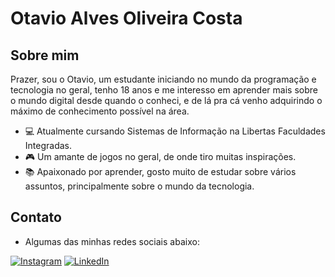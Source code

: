 # Otavio Alves Oliveira Costa

## Sobre mim

Prazer, sou o Otavio, um estudante iniciando no mundo da programação e tecnologia no geral, tenho 18 anos e me interesso em aprender mais sobre o mundo digital desde quando o conheci, e de lá pra cá venho adquirindo o máximo de conhecimento possível na área.

- 💻 Atualmente cursando Sistemas de Informação na Libertas Faculdades Integradas.
- 🎮 Um amante de jogos no geral, de onde tiro muitas inspirações.
- 📚 Apaixonado por aprender, gosto muito de estudar sobre vários assuntos, principalmente sobre o mundo da tecnologia.

## Contato

- Algumas das minhas redes sociais abaixo:

[![Instagram](https://img.shields.io/badge/Instagram-E4405F?style=for-the-badge&logo=instagram&logoColor=white)](https://instagram.com/otavio_alvxs?igshid=OGQ5ZDc2ODk2ZA==)
[![LinkedIn](https://img.shields.io/badge/LinkedIn-0077B5?style=for-the-badge&logo=linkedin&logoColor=white)](https://www.linkedin.com/in/otavio-alves-14126826a/)
